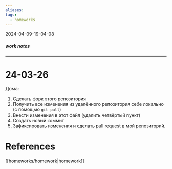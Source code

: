 ```yaml
---
aliases: 
tags:
  - homeworks
---
```

2024-04-09-19-04-08
##### work notes

_______________________________
# 24-03-26

Дома: 
1) Сделать форк этого репозитория
2) Получить все изменения из удалённого репозитория себе локально (с помощью `git pull`)
3) Внести изменения в этот файл (удалить четвёртый пункт)
5) Создать новый коммит
6) Зафиксировать изменения и сделать pull request в мой репозиторий.

# References

[[homeworks/homework|homework]]

